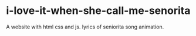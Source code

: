 # i-love-it-when-she-call-me-senorita
A website with html css and js. lyrics of seniorita song animation.
